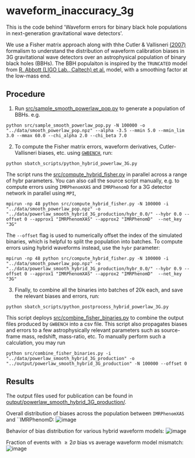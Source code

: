 # waveform_inaccuracy_3g

This is the code behind 'Waveform errors for binary black hole populations in next-generation gravitational wave detectors'. 

We use a Fisher matrix approach along with thhe Cutler & Vallisneri [(2007)](https://arxiv.org/abs/0707.2982) formalism to understand the distribution of waveform calibration biases in 3G gravitational wave detectors over an astrophysical population of binary black holes (BBHs).
The BBH populaiton is inspired by the ``TRUNCATED`` model from [R. Abbott (LIGO Lab., Caltech) et al.](https://arxiv.org/abs/2111.03634) model, with a smoothing factor at the low-mass end. 

## Procedure
1. Run [src/sample_smooth_powerlaw_pop.py](../main/src/sample_smooth_powerlaw_pop.py) to generate a population of BBHs. 
e.g. 
```
python src/sample_smooth_powerlaw_pop.py -N 100000 -o "../data/smooth_powerlaw_pop.npz" --alpha -3.5 --mmin 5.0 --mmin_lim 3.0 --mmax 60.0 --chi_alpha 2.0 --chi_beta 7.0
```

2. To compute the Fisher matrix errors, waveform derivatives, Cutler-Vallisneri biases, etc. using [``GWBENCH``](https://arxiv.org/abs/2010.15202), run:
```
python sbatch_scripts/python_hybrid_powerlaw_3G.py
```
The script runs the [src/compute_hybrid_fisher.py](../main/src/compute_hybrid_fisher.py) in parallel across a range of hybr parameters. You can also call the source script manually, e.g. to compute errors using ``IMRPhenomXAS`` and ``IMRPhenomD`` for a 3G detector network in parallel using ``MPI``, 
```
mpirun -np 48 python src/compute_hybrid_fisher.py -N 100000 -i "../data/smooth_powerlaw_pop.npz" -o "../data/powerlaw_smooth_hybrid_3G_production/hybr_0.0/" --hybr 0.0 --offset 0 --approx1 "IMRPhenomXAS" --approx2 "IMRPhenomD"  --net_key "3G"
```
The ``--offset`` flag is used to numerically offset the index of the simulated binaries, which is helpful to split the population into batches. To compute errors using hybrid waveforms instead, use the ``hybr`` parameter:
```
mpirun -np 48 python src/compute_hybrid_fisher.py -N 100000 -i "../data/smooth_powerlaw_pop.npz" -o "../data/powerlaw_smooth_hybrid_3G_production/hybr_0.0/" --hybr 0.9 --offset 0 --approx1 "IMRPhenomXAS" --approx2 "IMRPhenomD"  --net_key "3G"
```



3. Finally, to combine all the binaries into batches of 20k each, and save the relevant biases and errors, run:
```
python sbatch_scripts/python_postprocess_hybrid_powerlaw_3G.py
```
This script deploys [src/combine_fisher_binaries.py](../main/src/combine_fisher_binaries.py) to combine the output files produced by ``GWBENCH`` into a csv file. This script also propagates biases and errors to a few astrophysically relevant parameters such as source-frame mass, redshift, mass-ratio, etc. To manually perform such a calculation, you may run
```
python src/combine_fisher_binaries.py -i "../data/powerlaw_smooth_hybrid_3G_production" -o "../output/powerlaw_smooth_hybrid_3G_production" -N 100000 --offset 0
```

## Results
The output files used for publication can be found in [output/powerlaw_smooth_hybrid_3G_production/](../main/output/powerlaw_smooth_hybrid_3G).

Overall distribution of biases across the population between ``IMRPhenomXAS`` and ``IMRPhenomD:
![image](https://github.com/veome22/waveform_inaccuracy_3g/assets/66737615/65c4f5e5-82a4-4319-bb62-2507867d44e4)

Behavior of bias distribution for various hybrid waveform models:
![image](https://github.com/veome22/waveform_inaccuracy_3g/assets/66737615/d424de91-dcd0-4199-a660-89da3e2d70a3)


Fraction of events with $\geq 2\sigma$ bias vs average waveform model mismatch:
![image](https://github.com/veome22/waveform_inaccuracy_3g/assets/66737615/c49e4b55-42e6-462a-970e-4ecac4d8d3b6)

